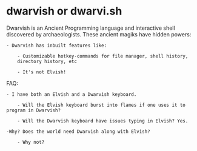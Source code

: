 # dwarvish or dwarvi.sh

Dwarvish is an Ancient Programming language and interactive shell discovered by archaeologists. These ancient magiks have hidden powers:
    
    - Dwarvish has inbuilt features like:
        
        - Customizable hotkey-commands for file manager, shell history, 
        directory history, etc
    
        - It's not Elvish!

FAQ:
    
    - I have both an Elvish and a Dwarvish keyboard.
        
        - Will the Elvish keyboard burst into flames if one uses it to program in Dwarvish? 
    
        - Will the Dwarvish keyboard have issues typing in Elvish? Yes. 
    
    -Why? Does the world need Dwarvish along with Elvish?
        
        - Why not? 
